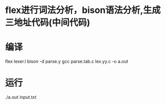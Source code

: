 # flex进行词法分析，bison语法分析,生成三地址代码(中间代码)
# 编译
flex lexer.l
bison -d  parse.y
gcc parse.tab.c lex.yy.c -o a.out
# 运行
./a.out input.txt